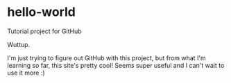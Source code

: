 # hello-world
Tutorial project for GitHub

Wuttup.

I'm just trying to figure out GitHub with this project, but from what I'm learning so far, this site's pretty cool! Seems super useful and I can't wait to use it more :)

